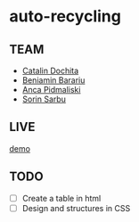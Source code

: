 # auto-recycling

## TEAM

- [Catalin Dochita](https://github.com/cdochita)
- [Beniamin Barariu](https://github.com/barariubeniamin)
- [Anca Pidmaliski](https://github.com/apidmaliski)
- [Sorin Sarbu](http://github.com/sorinsarbu)

## LIVE

[demo](https://barariubeniamin.github.io/auto-recycling)

## TODO

- [ ] Create a table in html
- [ ] Design and structures in CSS
